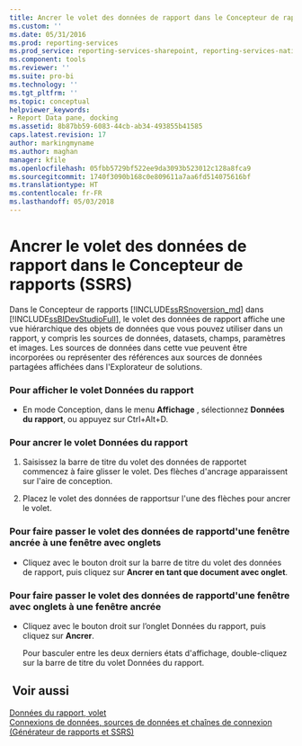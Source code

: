 ```yaml
---
title: Ancrer le volet des données de rapport dans le Concepteur de rapports (SSRS) | Microsoft Docs
ms.custom: ''
ms.date: 05/31/2016
ms.prod: reporting-services
ms.prod_service: reporting-services-sharepoint, reporting-services-native
ms.component: tools
ms.reviewer: ''
ms.suite: pro-bi
ms.technology: ''
ms.tgt_pltfrm: ''
ms.topic: conceptual
helpviewer_keywords:
- Report Data pane, docking
ms.assetid: 8b87bb59-6083-44cb-ab34-493855b41585
caps.latest.revision: 17
author: markingmyname
ms.author: maghan
manager: kfile
ms.openlocfilehash: 05fbb5729bf522ee9da3093b523012c128a8fca9
ms.sourcegitcommit: 1740f3090b168c0e809611a7aa6fd514075616bf
ms.translationtype: HT
ms.contentlocale: fr-FR
ms.lasthandoff: 05/03/2018
---
```

# <a name="dock-the-report-data-pane-in-report-designer-ssrs"></a>Ancrer le volet des données de rapport dans le Concepteur de rapports (SSRS)
  Dans le Concepteur de rapports [!INCLUDE[ssRSnoversion_md](../../includes/ssrsnoversion-md.md)] dans [!INCLUDE[ssBIDevStudioFull](../../includes/ssbidevstudiofull-md.md)], le volet des données de rapport affiche une vue hiérarchique des objets de données que vous pouvez utiliser dans un rapport, y compris les sources de données, datasets, champs, paramètres et images. Les sources de données dans cette vue peuvent être incorporées ou représenter des références aux sources de données partagées affichées dans l'Explorateur de solutions.  
  
### <a name="to-display-the-report-data-pane"></a>Pour afficher le volet Données du rapport  
  
-   En mode Conception, dans le menu **Affichage** , sélectionnez **Données du rapport**, ou appuyez sur Ctrl+Alt+D.
  
### <a name="to-dock-the-report-data-pane"></a>Pour ancrer le volet Données du rapport  
  
1.  Saisissez la barre de titre du volet des données de rapportet commencez à faire glisser le volet. Des flèches d'ancrage apparaissent sur l'aire de conception.  
  
2.  Placez le volet des données de rapportsur l'une des flèches pour ancrer le volet.  
  
### <a name="to-change-the-report-data-pane-from-a-docked-window-to-a-tabbed-window"></a>Pour faire passer le volet des données de rapportd'une fenêtre ancrée à une fenêtre avec onglets  
  
-   Cliquez avec le bouton droit sur la barre de titre du volet des données de rapport, puis cliquez sur **Ancrer en tant que document avec onglet**.  
  
### <a name="to-change-the-report-data-pane-from-a-tabbed-window-to-a-docked-window"></a>Pour faire passer le volet des données de rapportd'une fenêtre avec onglets à une fenêtre ancrée  
  
-   Cliquez avec le bouton droit sur l’onglet Données du rapport, puis cliquez sur **Ancrer**.  
  
     Pour basculer entre les deux derniers états d'affichage, double-cliquez sur la barre de titre du volet Données du rapport.  
  
## <a name="see-also"></a> Voir aussi  
 [Données du rapport, volet](../../reporting-services/report-data/report-data-pane.md)   
 [Connexions de données, sources de données et chaînes de connexion &#40;Générateur de rapports et SSRS&#41;](../../reporting-services/report-data/data-connections-data-sources-and-connection-strings-report-builder-and-ssrs.md)  
  
  
